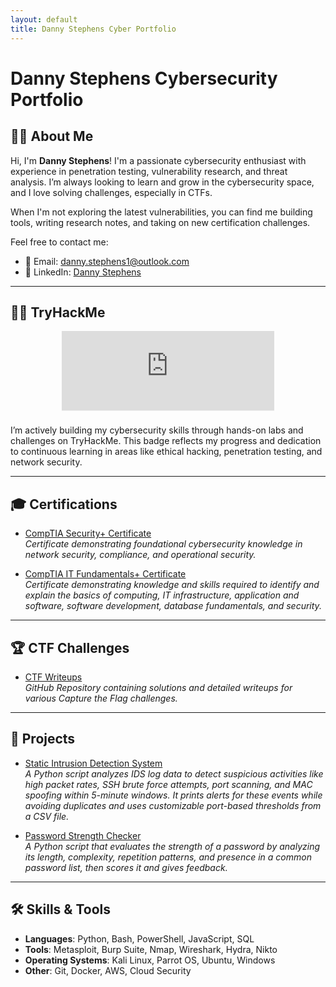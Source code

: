 ```yaml
---
layout: default
title: Danny Stephens Cyber Portfolio
---
```


# Danny Stephens Cybersecurity Portfolio 

## 🧑‍💻 About Me

Hi, I'm **Danny Stephens**! I'm a passionate cybersecurity enthusiast with experience in penetration testing, vulnerability research, and threat analysis. I’m always looking to learn and grow in the cybersecurity space, and I love solving challenges, especially in CTFs.  

When I'm not exploring the latest vulnerabilities, you can find me building tools, writing research notes, and taking on new certification challenges.

Feel free to contact me:
- 📧 Email: [danny.stephens1@outlook.com](mailto:danny.stephens1@outlook.com)
- 💼 LinkedIn: [Danny Stephens](https://www.linkedin.com/in/danny-stephens-16870b300/)
 
---

## 👨‍💻 TryHackMe

<div style="overflow: hidden; display: flex; justify-content: center;">
  <div style="transform: scale(0.85); transform-origin: top center; max-width: 400px;">
    <iframe
      src="https://tryhackme.com/api/v2/badges/public-profile?userPublicId=3051282"
      style="border: none; width: 400px; height: 150px;">
    </iframe>
  </div>
</div>
I’m actively building my cybersecurity skills through hands-on labs and challenges on TryHackMe. This badge reflects my progress and dedication to continuous learning in areas like ethical hacking, penetration testing, and network security.

---

## 🎓 Certifications

- [CompTIA Security+ Certificate](https://www.credly.com/badges/b236507a-10df-436e-a24c-ee5e470c83a5/public_url)  
  _Certificate demonstrating foundational cybersecurity knowledge in network security, compliance, and operational security._

- [CompTIA IT Fundamentals+ Certificate](https://www.credly.com/badges/194fa377-3dfe-485e-bdd1-15c4b9d291fa/public_url)  
_Certificate demonstrating knowledge and skills required to identify and explain the basics of computing, IT infrastructure, application and software, software development, database fundamentals, and security._

---

## 🏆 CTF Challenges

- [CTF Writeups](https://github.com/DannyStephens/CTF-Writeups.git)  
  _GitHub Repository containing solutions and detailed writeups for various Capture the Flag challenges._    

---

## 🚀 Projects

- [Static Intrusion Detection System](https://github.com/DannyStephens/Static-IDS)  
  _A Python script analyzes IDS log data to detect suspicious activities like high packet rates, SSH brute force attempts, port scanning, and MAC spoofing within 5-minute windows. It prints alerts for these events while avoiding duplicates and uses customizable port-based thresholds from a CSV file._

- [Password Strength Checker](https://github.com/DannyStephens/Password-Strength-Checker)  
  _A Python script that evaluates the strength of a password by analyzing its length, complexity, repetition patterns, and presence in a common password list, then scores it and gives feedback._

---

## 🛠️ Skills & Tools

- **Languages**: Python, Bash, PowerShell, JavaScript, SQL
- **Tools**: Metasploit, Burp Suite, Nmap, Wireshark, Hydra, Nikto
- **Operating Systems**: Kali Linux, Parrot OS, Ubuntu, Windows
- **Other**: Git, Docker, AWS, Cloud Security



